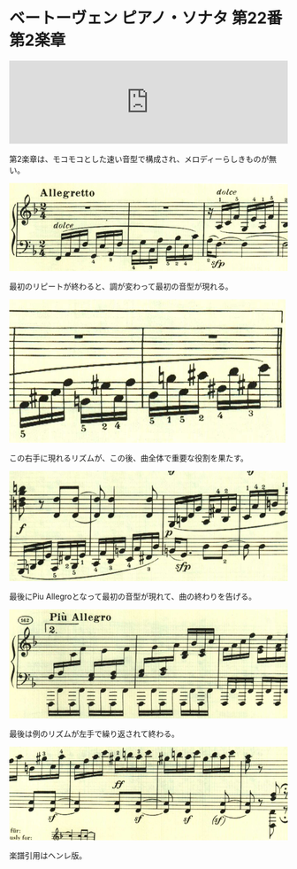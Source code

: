 # ベートーヴェン ピアノ・ソナタ 第22番 第2楽章

<iframe allow="autoplay *; encrypted-media *;" frameborder="0" height="150" style="width:100%;max-width:660px;overflow:hidden;background:transparent;" sandbox="allow-forms allow-popups allow-same-origin allow-scripts allow-storage-access-by-user-activation allow-top-navigation-by-user-activation" src="https://embed.music.apple.com/us/album/piano-sonata-no-22-in-f-major-op-54-ii-allegretto-piu-allegro/961808697?i=961809072&app=music"></iframe>

第2楽章は、モコモコとした速い音型で構成され、メロディーらしきものが無い。

<img src="977.jpg">

最初のリピートが終わると、調が変わって最初の音型が現れる。

<img src="975.jpg">

この右手に現れるリズムが、この後、曲全体で重要な役割を果たす。

<img src="976.jpg">

最後にPiu Allegroとなって最初の音型が現れて、曲の終わりを告げる。

<img src="979.jpg">

最後は例のリズムが左手で繰り返されて終わる。

<img src="978.jpg">

楽譜引用はヘンレ版。
